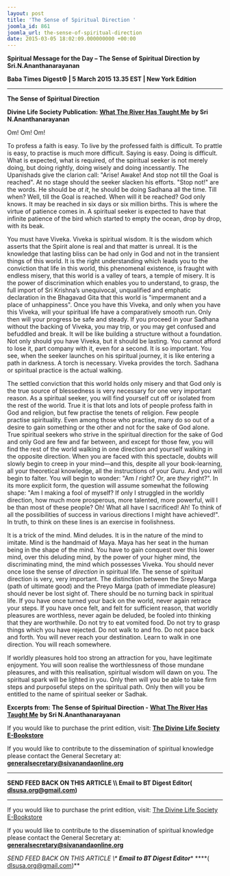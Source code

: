 ```yaml
---
layout: post
title: 'The Sense of Spiritual Direction '
joomla_id: 861
joomla_url: the-sense-of-spiritual-direction
date: 2015-03-05 18:02:09.000000000 +00:00
---
```

  

















































**Spiritual Message for the Day – The Sense of Spiritual Direction by Sri.N.Ananthanarayanan**

**Baba Times Digest© | 5 March 2015 13.35 EST | New York Edition**



* * *

**The Sense of Spiritual Direction**

**Divine Life Society Publication:** [**What The River Has Taught Me**](http://dlshq.org/discourse/apr2004.htm) **by Sri N.Ananthanarayanan**

Om! Om! Om!

To profess a faith is easy. To live by the professed faith is difficult. To prattle is easy, to practise is much more difficult. Saying is easy. Doing is difficult. What is expected, what is required, of the spiritual seeker is not merely doing, but doing rightly, doing wisely and doing incessantly. The Upanishads give the clarion call: "Arise! Awake! And stop not till the Goal is reached". At no stage should the seeker slacken his efforts. "Stop not!" are the words. He should be _at it_, he should be doing Sadhana all the time. Till when? Well, till the Goal is reached. When will it be reached? God only knows. It may be reached in six days or six million births. This is where the virtue of patience comes in. A spiritual seeker is expected to have that infinite patience of the bird which started to empty the ocean, drop by drop, with its beak.

You must have Viveka. Viveka is spiritual wisdom. It is the wisdom which asserts that the Spirit alone is real and that matter is unreal. It is the knowledge that lasting bliss can be had only in God and not in the transient things of this world. It is the right understanding which leads you to the conviction that life in this world, this phenomenal existence, is fraught with endless misery, that this world is a valley of tears, a temple of misery. It is the power of discrimination which enables you to understand, to grasp, the full import of Sri Krishna’s unequivocal, unqualified and emphatic declaration in the Bhagavad Gita that this world is "impermanent and a place of unhappiness". Once you have this Viveka, and only when you have this Viveka, will your spiritual life have a comparatively smooth run. Only then will your progress be safe and steady. If you proceed in your Sadhana without the backing of Viveka, you may trip, or you may get confused and befuddled and break. It will be like building a structure without a foundation. Not only should you have Viveka, but it should be lasting. You cannot afford to lose it, part company with it, even for a second. It is so important. You see, when the seeker launches on his spiritual journey, it is like entering a path in darkness. A torch is necessary. Viveka provides the torch. Sadhana or spiritual practice is the actual walking.

The settled conviction that this world holds only misery and that God only is the true source of blessedness is very necessary for one very important reason. As a spiritual seeker, you will find yourself cut off or isolated from the rest of the world. True it is that lots and lots of people profess faith in God and religion, but few practise the tenets of religion. Few people practise spirituality. Even among those who practise, many do so out of a desire to gain something or the other and not for the sake of God alone. True spiritual seekers who strive in the spiritual direction for the sake of God and only God are few and far between, and except for those few, you will find the rest of the world walking in one direction and yourself walking in the opposite direction. When you are faced with this spectacle, doubts will slowly begin to creep in your mind—and this, despite all your book-learning, all your theoretical knowledge, all the instructions of your Guru. And you will begin to falter. You will begin to wonder: "Am _I_ right? Or, are _they_ right?". In its more explicit form, the question will assume somewhat the following shape: "Am I making a fool of myself? If only I struggled in the worldly direction, how much more prosperous, more talented, more powerful, will I be than most of these people? Oh! What all have I sacrificed! Ah! To think of all the possibilities of success in various directions I might have achieved!". In truth, to think on these lines is an exercise in foolishness.

It is a trick of the mind. Mind deludes. It is in the nature of the mind to imitate. Mind is the handmaid of Maya. Maya has her seat in the human being in the shape of the mind. You have to gain conquest over this lower mind, over this deluding mind, by the power of your higher mind, the discriminating mind, the mind which possesses Viveka. You should never once lose the sense of _direction_ in spiritual life. The sense of spiritual direction is very, very important. The distinction between the Sreyo Marga (path of ultimate good) and the Preyo Marga (path of immediate pleasure) should never be lost sight of. There should be no turning back in spiritual life. If you have once turned your back on the world, never again retrace your steps. If you have once felt, and felt for sufficient reason, that worldly pleasures are worthless, never again be deluded, be fooled into thinking that they are worthwhile. Do not try to eat vomited food. Do not try to grasp things which you have rejected. Do not walk to and fro. Do not pace back and forth. You will never reach your destination. Learn to walk in one direction. You will reach somewhere.

If worldly pleasures hold too strong an attraction for you, have legitimate enjoyment. You will soon realise the worthlessness of those mundane pleasures, and with this realisation, spiritual wisdom will dawn on you. The spiritual spark will be lighted in you. Only then will you be able to take firm steps and purposeful steps on the spiritual path. Only then will you be entitled to the name of spiritual seeker or Sadhak.



**Excerpts from:**  **The Sense of Spiritual Direction -** [**What The River Has Taught Me**](http://dlshq.org/discourse/apr2004.htm) **by Sri N.Ananthanarayanan**

If you would like to purchase the print edition, visit: **[The Divine Life Society E-Bookstore](http://www.dlshq.org/download/download.htm)**

If you would like to contribute to the dissemination of spiritual knowledge please contact the General Secretary at: [](mailto:%20%3Cscript%20type=%27text/javascript%27%3E%20%3C%21--%20var%20prefix%20=%20%27ma%27%20+%20%27il%27%20+%20%27to%27;%20var%20path%20=%20%27hr%27%20+%20%27ef%27%20+%20%27=%27;%20var%20addy57016%20=%20%27generalsecretary%27%20+%20%27@%27;%20addy57016%20=%20addy57016%20+%20%27sivanandaonline%27%20+%20%27.%27%20+%20%27org%27;%20document.write%28%27%3Ca%20%27%20+%20path%20+%20%27%5C%27%27%20+%20prefix%20+%20%27:%27%20+%20addy57016%20+%20%27%5C%27%3E%27%29;%20document.write%28addy57016%29;%20document.write%28%27%3C%5C/a%3E%27%29;%20//--%3E%5Cn%20%3C/script%3E%3Cscript%20type=%27text/javascript%27%3E%20%3C%21--%20document.write%28%27%3Cspan%20style=%5C%27display:%20none;%5C%27%3E%27%29;%20//--%3E%20%3C/script%3EThis%20email%20address%20is%20being%20protected%20from%20spambots.%20You%20need%20JavaScript%20enabled%20to%20view%20it.%20%3Cscript%20type=%27text/javascript%27%3E%20%3C%21--%20document.write%28%27%3C/%27%29;%20document.write%28%27span%3E%27%29;%20//--%3E%20%3C/script%3E?subject=Contribution%20to%20Dissemination%20of%20Spiritual%20Knowledge) **generalsecretary@sivanandaonline.org**

****

**SEND FEED BACK ON THIS ARTICLE \\\ Email to BT Digest Editor[](mailto:%20%3Cscript%20type=%27text/javascript%27%3E%20%3C%21--%20var%20prefix%20=%20%27ma%27%20+%20%27il%27%20+%20%27to%27;%20var%20path%20=%20%27hr%27%20+%20%27ef%27%20+%20%27=%27;%20var%20addy72654%20=%20%27dlsusa.org%27%20+%20%27@%27;%20addy72654%20=%20addy72654%20+%20%27gmail%27%20+%20%27.%27%20+%20%27com%27;%20document.write%28%27%3Ca%20%27%20+%20path%20+%20%27%5C%27%27%20+%20prefix%20+%20%27:%27%20+%20addy72654%20+%20%27%5C%27%3E%27%29;%20document.write%28addy72654%29;%20document.write%28%27%3C%5C/a%3E%27%29;%20//--%3E%5Cn%20%3C/script%3E%3Cscript%20type=%27text/javascript%27%3E%20%3C%21--%20document.write%28%27%3Cspan%20style=%5C%27display:%20none;%5C%27%3E%27%29;%20//--%3E%20%3C/script%3EThis%20email%20address%20is%20being%20protected%20from%20spambots.%20You%20need%20JavaScript%20enabled%20to%20view%20it.%20%3Cscript%20type=%27text/javascript%27%3E%20%3C%21--%20document.write%28%27%3C/%27%29;%20document.write%28%27span%3E%27%29;%20//--%3E%20%3C/script%3E?subject=DLS%20Posts)( [dlsusa.org@gmail.com](mailto:dlsusa.org@gmail.com))**



* * *



  

If you would like to purchase the print edition, visit: [The Divine Life Society E-Bookstore](http://www.dlshq.org/download/download.htm)

If you would like to contribute to the dissemination of spiritual knowledge please contact the General Secretary at: **[generalsecretary@sivanandaonline.org](mailto:generalsecretary@sivanandaonline.org)**

**SEND FEED BACK ON THIS ARTICLE \\\**  **Email to BT Digest Editor**** [](mailto:%20%3Cscript%20type=%27text/javascript%27%3E%20%3C%21--%20var%20prefix%20=%20%27ma%27%20+%20%27il%27%20+%20%27to%27;%20var%20path%20=%20%27hr%27%20+%20%27ef%27%20+%20%27=%27;%20var%20addy72654%20=%20%27dlsusa.org%27%20+%20%27@%27;%20addy72654%20=%20addy72654%20+%20%27gmail%27%20+%20%27.%27%20+%20%27com%27;%20document.write%28%27%3Ca%20%27%20+%20path%20+%20%27%5C%27%27%20+%20prefix%20+%20%27:%27%20+%20addy72654%20+%20%27%5C%27%3E%27%29;%20document.write%28addy72654%29;%20document.write%28%27%3C%5C/a%3E%27%29;%20//--%3E%5Cn%20%3C/script%3E%3Cscript%20type=%27text/javascript%27%3E%20%3C%21--%20document.write%28%27%3Cspan%20style=%5C%27display:%20none;%5C%27%3E%27%29;%20//--%3E%20%3C/script%3EThis%20email%20address%20is%20being%20protected%20from%20spambots.%20You%20need%20JavaScript%20enabled%20to%20view%20it.%20%3Cscript%20type=%27text/javascript%27%3E%20%3C%21--%20document.write%28%27%3C/%27%29;%20document.write%28%27span%3E%27%29;%20//--%3E%20%3C/script%3E?subject=DLS%20Posts)****( [dlsusa.org@gmail.com](mailto:dlsusa.org@gmail.com))**  
